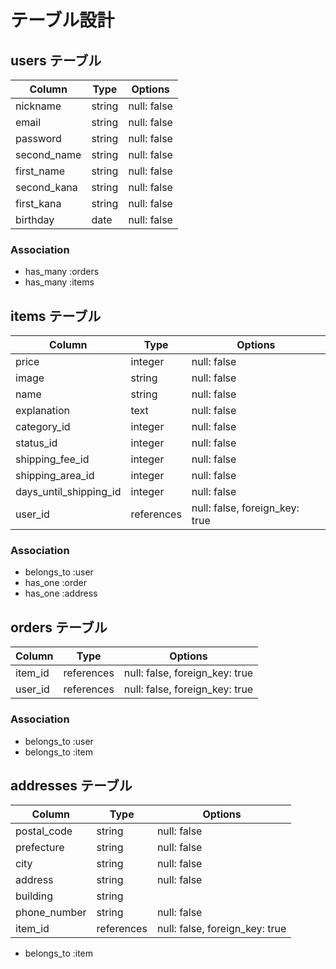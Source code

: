 # テーブル設計

## users テーブル

| Column       | Type   | Options     |
| ------------ | ------ | ----------- |
| nickname     | string | null: false |
| email        | string | null: false |
| password     | string | null: false |
| second_name  | string | null: false |
| first_name   | string | null: false |
| second_kana  | string | null: false |
| first_kana   | string | null: false |
| birthday     | date   | null: false |

### Association

- has_many :orders
- has_many :items

## items テーブル

| Column                 | Type       | Options                        |
| -------------------    | ------     | -------------------------------|
| price                  | integer    | null: false                    |
| image                  | string     | null: false                    |
| name                   | string     | null: false                    |
| explanation            | text       | null: false                    |
| category_id            | integer    | null: false                    |
| status_id              | integer    | null: false                    |
| shipping_fee_id        | integer    | null: false                    |
| shipping_area_id       | integer    | null: false                    |
| days_until_shipping_id | integer    | null: false                    |
| user_id                | references | null: false, foreign_key: true |

### Association

- belongs_to :user
- has_one :order
- has_one :address

## orders テーブル

| Column        | Type       | Options                        |
| ------------- | ------     | -------------------------------|
| item_id       | references | null: false, foreign_key: true |
| user_id       | references | null: false, foreign_key: true |

### Association

- belongs_to :user
- belongs_to :item

## addresses テーブル

| Column              | Type       | Options                        |
| ------------------- | ------     | -------------------------------|
| postal_code         | string     | null: false                    |
| prefecture          | string     | null: false                    |
| city                | string     | null: false                    |
| address             | string     | null: false                    |
| building            | string     |                                |
| phone_number        | string     | null: false                    |
| item_id             | references | null: false, foreign_key: true |

- belongs_to :item